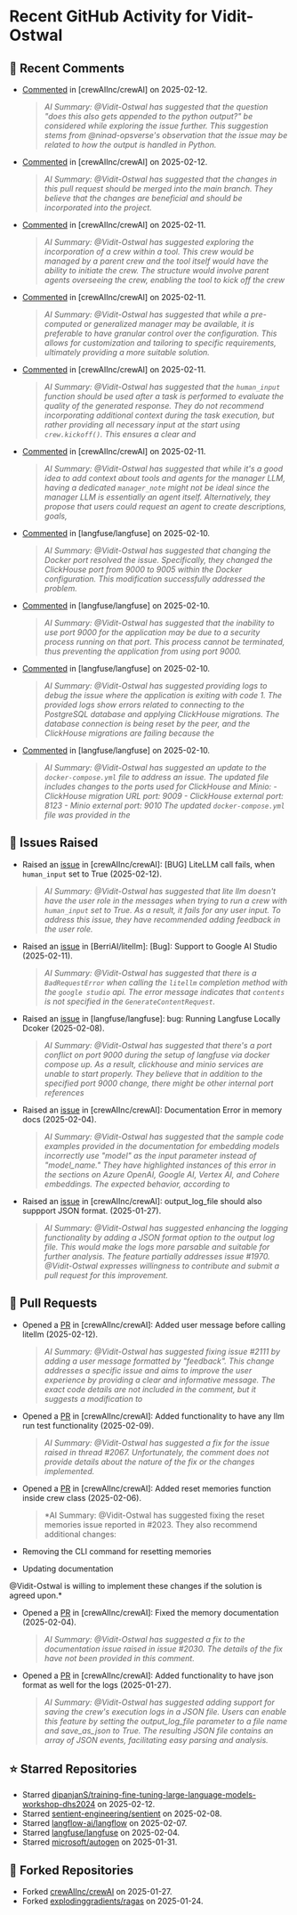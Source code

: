 # Recent GitHub Activity for Vidit-Ostwal

## 💬 Recent Comments
- [Commented](https://github.com/crewAIInc/crewAI/issues/2105#issuecomment-2653744764) in [crewAIInc/crewAI] on 2025-02-12.
  > *AI Summary: @Vidit-Ostwal has suggested that the question "does this also gets appended to the python output?" be considered while exploring the issue further. This suggestion stems from @ninad-opsverse's observation that the issue may be related to how the output is handled in Python.*
- [Commented](https://github.com/crewAIInc/crewAI/pull/2071#issuecomment-2653722469) in [crewAIInc/crewAI] on 2025-02-12.
  > *AI Summary: @Vidit-Ostwal has suggested that the changes in this pull request should be merged into the main branch. They believe that the changes are beneficial and should be incorporated into the project.*
- [Commented](https://github.com/crewAIInc/crewAI/issues/2097#issuecomment-2651667767) in [crewAIInc/crewAI] on 2025-02-11.
  > *AI Summary: @Vidit-Ostwal has suggested exploring the incorporation of a crew within a tool. This crew would be managed by a parent crew and the tool itself would have the ability to initiate the crew. The structure would involve parent agents overseeing the crew, enabling the tool to kick off the crew*
- [Commented](https://github.com/crewAIInc/crewAI/issues/2095#issuecomment-2651664099) in [crewAIInc/crewAI] on 2025-02-11.
  > *AI Summary: @Vidit-Ostwal has suggested that while a pre-computed or generalized manager may be available, it is preferable to have granular control over the configuration. This allows for customization and tailoring to specific requirements, ultimately providing a more suitable solution.*
- [Commented](https://github.com/crewAIInc/crewAI/issues/2092#issuecomment-2651660502) in [crewAIInc/crewAI] on 2025-02-11.
  > *AI Summary: @Vidit-Ostwal has suggested that the `human_input` function should be used after a task is performed to evaluate the quality of the generated response. They do not recommend incorporating additional context during the task execution, but rather providing all necessary input at the start using `crew.kickoff()`. This ensures a clear and*
- [Commented](https://github.com/crewAIInc/crewAI/issues/2095#issuecomment-2650913664) in [crewAIInc/crewAI] on 2025-02-11.
  > *AI Summary: @Vidit-Ostwal has suggested that while it's a good idea to add context about tools and agents for the manager LLM, having a dedicated `manager_note` might not be ideal since the manager LLM is essentially an agent itself. Alternatively, they propose that users could request an agent to create descriptions, goals,*
- [Commented](https://github.com/langfuse/langfuse/issues/5432#issuecomment-2648935567) in [langfuse/langfuse] on 2025-02-10.
  > *AI Summary: @Vidit-Ostwal has suggested that changing the Docker port resolved the issue. Specifically, they changed the ClickHouse port from 9000 to 9005 within the Docker configuration. This modification successfully addressed the problem.*
- [Commented](https://github.com/langfuse/langfuse/issues/5432#issuecomment-2648363009) in [langfuse/langfuse] on 2025-02-10.
  > *AI Summary: @Vidit-Ostwal has suggested that the inability to use port 9000 for the application may be due to a security process running on that port. This process cannot be terminated, thus preventing the application from using port 9000.*
- [Commented](https://github.com/langfuse/langfuse/issues/5432#issuecomment-2648098489) in [langfuse/langfuse] on 2025-02-10.
  > *AI Summary: @Vidit-Ostwal has suggested providing logs to debug the issue where the application is exiting with code 1. The provided logs show errors related to connecting to the PostgreSQL database and applying ClickHouse migrations. The database connection is being reset by the peer, and the ClickHouse migrations are failing because the*
- [Commented](https://github.com/langfuse/langfuse/issues/5432#issuecomment-2648019685) in [langfuse/langfuse] on 2025-02-10.
  > *AI Summary: @Vidit-Ostwal has suggested an update to the `docker-compose.yml` file to address an issue. The updated file includes changes to the ports used for ClickHouse and Minio: - ClickHouse migration URL port: 9009 - ClickHouse external port: 8123 - Minio external port: 9010 The updated `docker-compose.yml` file was provided in the*

## 🐛 Issues Raised
- Raised an [issue](https://github.com/crewAIInc/crewAI/issues/2111) in [crewAIInc/crewAI]: [BUG] LiteLLM call fails, when `human_input` set to True (2025-02-12).
  > *AI Summary: @Vidit-Ostwal has suggested that lite llm doesn't have the user role in the messages when trying to run a crew with `human_input` set to True. As a result, it fails for any user input. To address this issue, they have recommended adding feedback in the user role.*
- Raised an [issue](https://github.com/BerriAI/litellm/issues/8467) in [BerriAI/litellm]: [Bug]: Support to Google AI Studio (2025-02-11).
  > *AI Summary: @Vidit-Ostwal has suggested that there is a `BadRequestError` when calling the `litellm` completion method with the `google studio` api. The error message indicates that `contents` is not specified in the `GenerateContentRequest`.*
- Raised an [issue](https://github.com/langfuse/langfuse/issues/5432) in [langfuse/langfuse]: bug: Running Langfuse Locally Dcoker (2025-02-08).
  > *AI Summary: @Vidit-Ostwal has suggested that there's a port conflict on port 9000 during the setup of langfuse via docker compose up. As a result, clickhouse and minio services are unable to start properly. They believe that in addition to the specified port 9000 change, there might be other internal port references*
- Raised an [issue](https://github.com/crewAIInc/crewAI/issues/2030) in [crewAIInc/crewAI]: Documentation Error in memory docs (2025-02-04).
  > *AI Summary: @Vidit-Ostwal has suggested that the sample code examples provided in the documentation for embedding models incorrectly use "model" as the input parameter instead of "model_name." They have highlighted instances of this error in the sections on Azure OpenAI, Google AI, Vertex AI, and Cohere embeddings. The expected behavior, according to*
- Raised an [issue](https://github.com/crewAIInc/crewAI/issues/1984) in [crewAIInc/crewAI]: output_log_file should also suppport JSON format. (2025-01-27).
  > *AI Summary: @Vidit-Ostwal has suggested enhancing the logging functionality by adding a JSON format option to the output log file. This would make the logs more parsable and suitable for further analysis. The feature partially addresses issue #1970. @Vidit-Ostwal expresses willingness to contribute and submit a pull request for this improvement.*

## 🚀 Pull Requests
- Opened a [PR](https://github.com/crewAIInc/crewAI/pull/2112) in [crewAIInc/crewAI]: Added user message before calling litellm (2025-02-12).
  > *AI Summary: @Vidit-Ostwal has suggested fixing issue #2111 by adding a user message formatted by "feedback". This change addresses a specific issue and aims to improve the user experience by providing a clear and informative message. The exact code details are not included in the comment, but it suggests a modification to*
- Opened a [PR](https://github.com/crewAIInc/crewAI/pull/2071) in [crewAIInc/crewAI]: Added functionality to have any llm run test functionality (2025-02-09).
  > *AI Summary: @Vidit-Ostwal has suggested a fix for the issue raised in thread #2067. Unfortunately, the comment does not provide details about the nature of the fix or the changes implemented.*
- Opened a [PR](https://github.com/crewAIInc/crewAI/pull/2047) in [crewAIInc/crewAI]: Added reset memories function inside crew class (2025-02-06).
  > *AI Summary: @Vidit-Ostwal has suggested fixing the reset memories issue reported in #2023. They also recommend additional changes:

- Removing the CLI command for resetting memories
- Updating documentation

@Vidit-Ostwal is willing to implement these changes if the solution is agreed upon.*
- Opened a [PR](https://github.com/crewAIInc/crewAI/pull/2031) in [crewAIInc/crewAI]: Fixed the memory documentation (2025-02-04).
  > *AI Summary: @Vidit-Ostwal has suggested a fix to the documentation issue raised in issue #2030. The details of the fix have not been provided in this comment.*
- Opened a [PR](https://github.com/crewAIInc/crewAI/pull/1985) in [crewAIInc/crewAI]: Added functionality to have json format as well for the logs (2025-01-27).
  > *AI Summary: @Vidit-Ostwal has suggested adding support for saving the crew's execution logs in a JSON file. Users can enable this feature by setting the output_log_file parameter to a file name and save_as_json to True. The resulting JSON file contains an array of JSON events, facilitating easy parsing and analysis.*

## ⭐ Starred Repositories
- Starred [dipanjanS/training-fine-tuning-large-language-models-workshop-dhs2024](https://github.com/dipanjanS/training-fine-tuning-large-language-models-workshop-dhs2024) on 2025-02-12.
- Starred [sentient-engineering/sentient](https://github.com/sentient-engineering/sentient) on 2025-02-08.
- Starred [langflow-ai/langflow](https://github.com/langflow-ai/langflow) on 2025-02-07.
- Starred [langfuse/langfuse](https://github.com/langfuse/langfuse) on 2025-02-04.
- Starred [microsoft/autogen](https://github.com/microsoft/autogen) on 2025-01-31.

## 🍴 Forked Repositories
- Forked [crewAIInc/crewAI](https://github.com/Vidit-Ostwal/crewAI) on 2025-01-27.
- Forked [explodinggradients/ragas](https://github.com/Vidit-Ostwal/ragas) on 2025-01-24.
